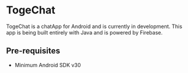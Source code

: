 TogeChat
===================================

TogeChat is a chatApp for Android and is currently in development.
This app is being built entirely with Java and is powered by Firebase.

Pre-requisites
--------------

- Minimum Android SDK v30
